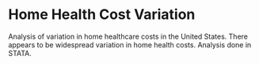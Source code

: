 # Home Health Cost Variation
Analysis of variation in home healthcare costs in the United States. There appears to be widespread variation in 
home health costs. Analysis done in STATA.
